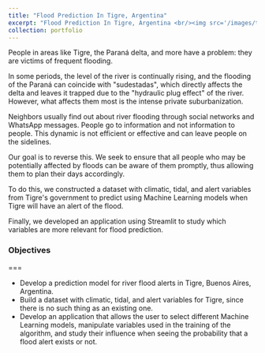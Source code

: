 ```yaml
---
title: "Flood Prediction In Tigre, Argentina"
excerpt: "Flood Prediction In Tigre, Argentina <br/><img src='/images/tigre.jpeg' width='250'>"
collection: portfolio
---
```


People in areas like Tigre, the Paraná delta, and more have a problem: they are victims of frequent flooding.

In some periods, the level of the river is continually rising, and the flooding of the Paraná can coincide with "sudestadas", which directly affects the delta and leaves it trapped due to the "hydraulic plug effect" of the river. However, what affects them most is the intense private suburbanization.

Neighbors usually find out about river flooding through social networks and WhatsApp messages. People go to information and not information to people. This dynamic is not efficient or effective and can leave people on the sidelines.

Our goal is to reverse this. We seek to ensure that all people who may be potentially affected by floods can be aware of them promptly, thus allowing them to plan their days accordingly.

To do this, we constructed a dataset with climatic, tidal, and alert variables from Tigre's government to predict using Machine Learning models when Tigre will have an alert of the flood.

Finally, we developed an application using Streamlit to study which variables are more relevant for flood prediction.

### Objectives
===
- Develop a prediction model for river flood alerts in Tigre, Buenos Aires, Argentina.
- Build a dataset with climatic, tidal, and alert variables for Tigre, since there is no such thing as an existing one.
- Develop an application that allows the user to select different Machine Learning models, manipulate variables used in the training of the algorithm, and study their influence when seeing the probability that a flood alert exists or not.